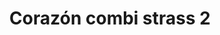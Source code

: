 ---
title: Corazón combi strass 2
date: 
draft: false

# descripcion
description : Aros pasantes en plata 925 y strass. Traba con mariposita.

materials: Plata 925

color: 

dimensions: Diámetro 0,70 cm

code: 01-06-1120

type: "Aros"

categories: []

price: $890,00

price_eftvo: $755,00

# Images
# first image will be shown in the product page
images:
  # - image: "images/path_to_image"
  # La ubicacion de las imagenes es imagenes/Aros/Aros.Strass/01-06-1120-corazon-combi-strass-2
  - image: "./images/aros/strass/01-06-1120-corazon-combi-strass-2.jpg"
---